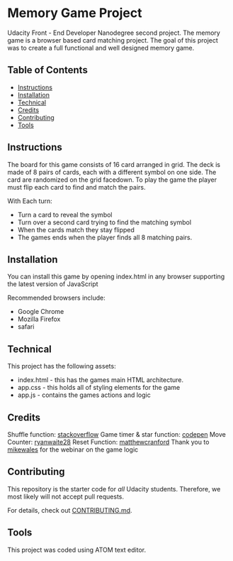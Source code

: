 # Memory Game Project

Udacity Front - End Developer Nanodegree second project. The memory game is a browser based card matching project. The goal of this project was to create a full functional and well designed memory game.

## Table of Contents

* [Instructions](#instructions)
* [Installation](#installation)
* [Technical](#technical)
* [Credits](#credits)
* [Contributing](#contributing)
* [Tools](#tool)

## Instructions

The board for this game consists of 16 card arranged in  grid. The deck is made of 8 pairs of cards, each with a different symbol on one side. The card are randomized on the grid facedown. To play the game the player must flip each card to find and match the pairs.

With Each turn:
* Turn a card to reveal the symbol
* Turn over a second card trying to find the matching symbol
* When the cards match they stay flipped
* The games ends when the player finds all 8 matching pairs.

## Installation

You can install this game by opening index.html in any browser supporting the latest version of JavaScript

Recommended browsers include:
* Google Chrome
* Mozilla Firefox
* safari

## Technical 

This project has the following assets:
* index.html - this has the games main HTML architecture.
* app.css - this holds all of styling elements for the game
* app.js - contains the games actions and logic

## Credits

Shuffle function: [stackoverflow](http://stackoverflow.com/a/2450976 )
Game timer & star function: [codepen](https://codepen.io/anon/pen/LojzVv?editors=0010)
Move Counter: [ryanwaite28](https://github.com/ryanwaite28/udacity-memory-game/blob/master/js/app.js "")
Reset Function: [matthewcranford](https://matthewcranford.com/memory-game-walkthrough-part-8-putting-it-all-together/)
Thank you to [mikewales](https://www.youtube.com/watch?time_continue=935&v=x47oLiTpIVk) for the webinar on the game logic


## Contributing

This repository is the starter code for _all_ Udacity students. Therefore, we most likely will not accept pull requests.

For details, check out [CONTRIBUTING.md](CONTRIBUTING.md).

## Tools

This project was coded using ATOM text editor.

